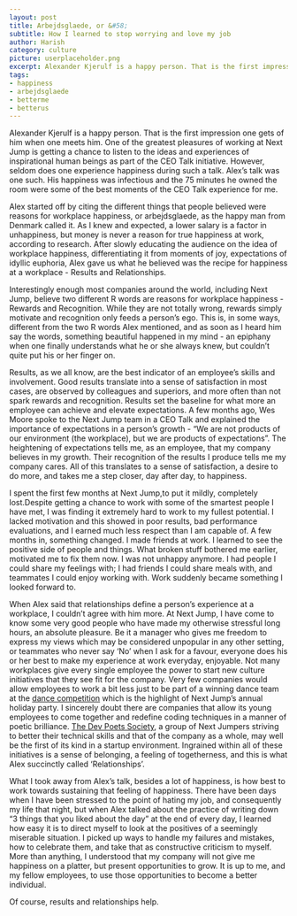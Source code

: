 ```yaml
---
layout: post
title: Arbejdsglaede, or &#58;
subtitle: How I learned to stop worrying and love my job
author: Harish
category: culture
picture: userplaceholder.png
excerpt: Alexander Kjerulf is a happy person. That is the first impression one gets of him when one meets him. One of the greatest pleasures of working at Next Jump is getting a chance to listen to the ideas and experiences of inspirational human beings as part of the CEO Talk initiative. However, seldom does one experience happiness during such a talk. Alex’s talk was one such. His happiness was infectious and the 75 minutes he owned the room were some of the best moments of the CEO Talk experience for me.
tags:
- happiness
- arbejdsglaede
- betterme
- betterus
---
```


Alexander Kjerulf is a happy person. That is the first impression one gets of him when one meets him. One of the greatest pleasures of working at Next Jump is getting a chance to listen to the ideas and experiences of inspirational human beings as part of the CEO Talk initiative. However, seldom does one experience happiness during such a talk. Alex’s talk was one such. His happiness was infectious and the 75 minutes he owned the room were some of the best moments of the CEO Talk experience for me.

Alex started off by citing the different things that people believed were reasons for workplace happiness, or arbejdsglaede, as the happy man from Denmark called it. As I knew and expected, a lower salary is a factor in unhappiness, but money is never a reason for true happiness at work, according to research. After slowly educating the audience on the idea of workplace happiness, differentiating it from moments of joy, expectations of idyllic euphoria, Alex gave us what he believed was the recipe for happiness at a workplace - Results and Relationships.

Interestingly enough most companies around the world, including Next Jump, believe two different R words are reasons for workplace happiness - Rewards and Recognition. While they are not totally wrong, rewards simply motivate and recognition only feeds a person’s ego. This is, in some ways, different from the two R words Alex mentioned, and as soon as I heard him say the words, something beautiful happened in my mind - an epiphany when one finally understands what he or she always knew, but couldn’t quite put his or her finger on. 

Results, as we all know, are the best indicator of an employee’s skills and involvement. Good results translate into a sense of satisfaction in most cases, are observed by colleagues and superiors, and more often than not spark rewards and recognition. Results set the baseline for what more an employee can achieve and elevate expectations. A few months ago, Wes Moore spoke to the Next Jump team in a CEO Talk and explained the importance of expectations in a person’s growth - “We are not products of our environment (the workplace), but we are products of expectations”. The heightening of expectations tells me, as an employee, that my company believes in my growth. Their recognition of the results I produce tells me my company cares. All of this translates to a sense of satisfaction, a desire to do more, and takes me a step closer, day after day, to happiness.

I spent the first few months at Next Jump,to put it mildly, completely lost.Despite getting a chance to work with some of the smartest people I have met, I was finding it extremely hard to work to my fullest potential. I lacked motivation and this showed in poor results, bad performance evaluations, and I earned much less respect than I am capable of. A few months in, something changed. I made friends at work. I learned to see the positive side of people and things. What broken stuff bothered me earlier, motivated me to fix them now. I was not unhappy anymore. I had people I could share my feelings with; I had friends I could share meals with, and teammates I could enjoy working with. Work suddenly became something I looked forward to. 

When Alex said that relationships define a person’s experience at a workplace, I couldn’t agree with him more. At Next Jump, I have come to know some very good people who have made my otherwise stressful long hours, an absolute pleasure. Be it a manager who gives me freedom to express my views which may be considered unpopular in any other setting, or teammates who never say ‘No’ when I ask for a favour, everyone does his or her best to make my experience at work everyday, enjoyable. Not many workplaces give every single employee the power to start new culture initiatives that they see fit for the company. Very few companies would allow employees to work a bit less just to be part of a winning dance team at the [dance competition](http://www.youtube.com/watch?v=OGztuPMte4Q) which is the highlight of Next Jump’s annual holiday party. I sincerely doubt there are companies that allow its young employees to come together and redefine coding techniques in a manner of poetic brilliance. [The Dev Poets Society](http://blog.nextjump.com/culture/the-dev-poets-society.html), a group of Next Jumpers striving to better their technical skills and that of the company as a whole, may well be the first of its kind in a startup environment. Ingrained within all of these initiatives is a sense of belonging, a feeling of togetherness, and this is what Alex succinctly called ‘Relationships’.

What I took away from Alex’s talk, besides a lot of happiness, is how best to work towards sustaining that feeling of happiness. There have been days when I have been stressed to the point of hating my job, and consequently my life that night, but when Alex talked about the practice of writing down “3 things that you liked about the day” at the end of every day, I learned how easy it is to direct myself to look at the positives of a seemingly miserable situation. I picked up ways to handle my failures and mistakes, how to celebrate them, and take that as constructive criticism to myself. More than anything, I understood that my company will not give me happiness on a platter, but present opportunities to grow. It is up to me, and my fellow employees, to use those opportunities to become a better individual.

Of course, results and relationships help.
